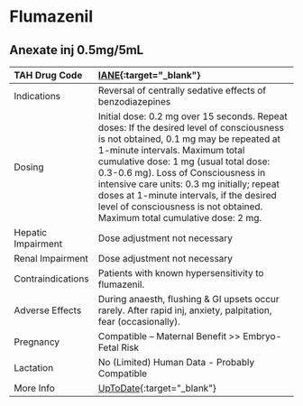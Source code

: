 # Flumazenil

## Anexate inj 0.5mg/5mL

| TAH Drug Code      | [IANE](https://www.tahsda.org.tw/drugs/hissearch.php?drug_code=IANE){:target="_blank"}                                                                                                                                                                                                                                                                                                                                        |
|:-------------------|:------------------------------------------------------------------------------------------------------------------------------------------------------------------------------------------------------------------------------------------------------------------------------------------------------------------------------------------------------------------------------------------------------------------------------|
| Indications        | Reversal of centrally sedative effects of benzodiazepines                                                                                                                                                                                                                                                                                                                                                                     |
| Dosing             | Initial dose: 0.2 mg over 15 seconds. Repeat doses: If the desired level of consciousness is not obtained, 0.1 mg may be repeated at 1-minute intervals. Maximum total cumulative dose: 1 mg (usual total dose: 0.3-0.6 mg). Loss of Consciousness in intensive care units: 0.3 mg initially; repeat doses at 1-minute intervals, if the desired level of consciousness is not obtained. Maximum total cumulative dose: 2 mg. |
| Hepatic Impairment | Dose adjustment not necessary                                                                                                                                                                                                                                                                                                                                                                                                 |
| Renal Impairment   | Dose adjustment not necessary                                                                                                                                                                                                                                                                                                                                                                                                 |
| Contraindications  | Patients with known hypersensitivity to flumazenil.                                                                                                                                                                                                                                                                                                                                                                           |
| Adverse Effects    | During anaesth, flushing & GI upsets occur rarely. After rapid inj, anxiety, palpitation, fear (occasionally).                                                                                                                                                                                                                                                                                                                |
| Pregnancy          | Compatible – Maternal Benefit >> Embryo-Fetal Risk                                                                                                                                                                                                                                                                                                                                                                            |
| Lactation          | No (Limited) Human Data - Probably Compatible                                                                                                                                                                                                                                                                                                                                                                                 |
| More Info          | [UpToDate](https://www.uptodate.com/contents/flumazenil-drug-information){:target="_blank"}                                                                                                                                                                                                                                                                                                                                   |

